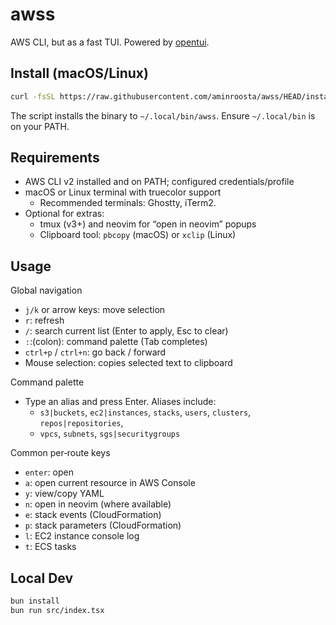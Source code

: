 # awss

AWS CLI, but as a fast TUI. Powered by [opentui](https://github.com/sst/opentui).

## Install (macOS/Linux)

```bash
curl -fsSL https://raw.githubusercontent.com/aminroosta/awss/HEAD/install.sh | bash
```
The script installs the binary to `~/.local/bin/awss`. Ensure `~/.local/bin` is on your PATH.

## Requirements

- AWS CLI v2 installed and on PATH; configured credentials/profile
- macOS or Linux terminal with truecolor support
  - Recommended terminals: Ghostty, iTerm2.
- Optional for extras:
  - tmux (v3+) and neovim for “open in neovim” popups
  - Clipboard tool: `pbcopy` (macOS) or `xclip` (Linux)

## Usage

Global navigation

- `j/k` or arrow keys: move selection
- `r`: refresh
- `/`: search current list (Enter to apply, Esc to clear)
- `:`:(colon): command palette (Tab completes)
- `ctrl+p` / `ctrl+n`: go back / forward
- Mouse selection: copies selected text to clipboard

Command palette

- Type an alias and press Enter. Aliases include:
  - `s3|buckets`, `ec2|instances`, `stacks`, `users`, `clusters`, `repos|repositories`,
  - `vpcs`, `subnets`, `sgs|securitygroups`

Common per‑route keys

- `enter`: open
- `a`: open current resource in AWS Console
- `y`: view/copy YAML
- `n`: open in neovim (where available)
- `e`: stack events (CloudFormation)
- `p`: stack parameters (CloudFormation)
- `l`: EC2 instance console log
- `t`: ECS tasks

## Local Dev

```bash
bun install
bun run src/index.tsx
```

